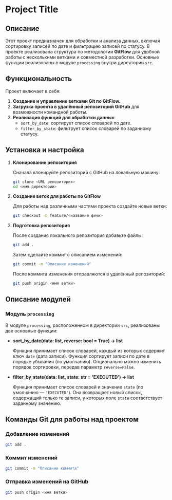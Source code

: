 # Project Title

## Описание

Этот проект предназначен для обработки и анализа данных, включая сортировку записей по дате и фильтрацию записей по статусу. В проекте реализована структура по методологии **GitFlow** для удобной работы с несколькими ветками и совместной разработки. Основные функции реализованы в модуле `processing` внутри директории `src`.

## Функциональность

Проект включает в себя:

1. **Создание и управление ветками Git по GitFlow.**
2. **Загрузка проекта в удалённый репозиторий GitHub** для возможности командной работы.
3. **Реализация функций для обработки данных**:
   - `sort_by_date`: сортирует список словарей по дате.
   - `filter_by_state`: фильтрует список словарей по заданному статусу.

## Установка и настройка

1. **Клонирование репозитория**
   
   Сначала клонируйте репозиторий с GitHub на локальную машину:

   ```bash
   git clone <URL репозитория>
   cd <имя директории>
   ```

2. **Создание веток для работы по GitFlow**

   Для работы над различными частями проекта создайте новые ветки:

   ```bash
   git checkout -b feature/<название фичи>
   ```

3. **Подготовка репозитория**

   После создания локального репозитория добавьте файлы:

   ```bash
   git add .
   ```

   Затем сделайте коммит с описанием изменений:

   ```bash
   git commit -m "Описание изменений"
   ```

   После коммита изменения отправляются в удалённый репозиторий:

   ```bash
   git push origin <имя ветки>
   ```

## Описание модулей

### Модуль `processing`

В модуле `processing`, расположенном в директории `src`, реализованы две основные функции:

- **sort_by_date(data: list, reverse: bool = True) -> list**

  Функция принимает список словарей, каждый из которых содержит ключ `date` (дата записи). Функция сортирует записи по дате в порядке убывания (по умолчанию). Опционально можно изменить порядок сортировки, передав параметр `reverse=False`.

- **filter_by_state(data: list, state: str = 'EXECUTED') -> list**

  Функция принимает список словарей и значение `state` (по умолчанию — `'EXECUTED'`). Она возвращает новый список, содержащий только те записи, у которых поле `state` соответствует заданному значению.

  
## Команды Git для работы над проектом

### Добавление изменений

```bash
git add .
```

### Коммит изменений

```bash
git commit -m "Описание коммита"
```

### Отправка изменений на GitHub

```bash
git push origin <имя ветки>
```